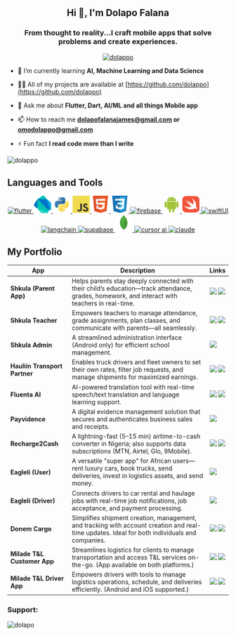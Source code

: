 <h2 align="center">Hi 👋, I'm Dolapo Falana</h2>
<h3 align="center">From thought to reality...I craft mobile apps that solve problems and create experiences.</h3>

<p align="center"> <a href="https://twitter.com/dolappo" target="blank"><img src="https://img.shields.io/twitter/follow/dolappo?logo=twitter&style=for-the-badge" alt="dolappo" /></a> </p>



- 🌱 I’m currently learning **AI, Machine Learning and Data Science**

- 👨‍💻 All of my projects are available at [https://github.com/dolappo](https://github.com/dolappo)

- 💬 Ask me about **Flutter, Dart, AI/ML and all things Mobile app**

- 📫 How to reach me **dolapofalanajames@gmail.com or omodolappo@gmail.com**

- ⚡ Fun fact **I read code more than I write**


<p><img align="center" src="https://github-readme-streak-stats.herokuapp.com/?user=dolappo&" alt="dolappo" /></p>

## Languages and Tools
<p align="center"> 
  <a href="https://flutter.dev" target="_blank" rel="noreferrer"> 
    <img src="https://www.vectorlogo.zone/logos/flutterio/flutterio-icon.svg" alt="flutter" width="40" height="40"/> 
  </a>
  <a href="https://dart.dev" target="_blank" rel="noreferrer"> 
    <img src="https://raw.githubusercontent.com/devicons/devicon/master/icons/dart/dart-original.svg" alt="dart" width="40" height="40"/> 
  </a>
  <a href="https://www.python.org" target="_blank" rel="noreferrer"> 
    <img src="https://raw.githubusercontent.com/devicons/devicon/master/icons/python/python-original.svg" alt="python" width="40" height="40"/> 
  </a> 
  <a href="https://developer.mozilla.org/en-US/docs/Web/JavaScript" target="_blank" rel="noreferrer"> 
    <img src="https://raw.githubusercontent.com/devicons/devicon/master/icons/javascript/javascript-original.svg" alt="javascript" width="40" height="40"/> 
  </a> 
  <a href="https://www.w3.org/html/" target="_blank" rel="noreferrer"> 
    <img src="https://raw.githubusercontent.com/devicons/devicon/master/icons/html5/html5-original.svg" alt="html5" width="40" height="40"/> 
  </a> 
  <a href="https://www.w3schools.com/css/" target="_blank" rel="noreferrer"> 
    <img src="https://raw.githubusercontent.com/devicons/devicon/master/icons/css3/css3-original.svg" alt="css3" width="40" height="40"/> 
  </a> 
  <a href="https://firebase.google.com/" target="_blank" rel="noreferrer"> 
    <img src="https://www.vectorlogo.zone/logos/firebase/firebase-icon.svg" alt="firebase" width="40" height="40"/> 
  </a> 

  <a href="https://developer.android.com" target="_blank" rel="noreferrer"> 
    <img src="https://raw.githubusercontent.com/devicons/devicon/master/icons/android/android-original.svg" alt="android" width="40" height="40"/> 
  </a>
  <a href="https://developer.apple.com/swift/" target="_blank" rel="noreferrer"> 
    <img src="https://raw.githubusercontent.com/devicons/devicon/master/icons/swift/swift-original.svg" alt="swift" width="40" height="40"/> 
  </a>
  <a href="https://developer.apple.com/xcode/swiftui/" target="_blank" rel="noreferrer"> 
    <img src="https://upload.wikimedia.org/wikipedia/commons/1/1b/SwiftUI_Logo.svg" alt="swiftUI" width="40" height="40"/> 
  </a>
  <a href="https://www.langchain.com/" target="_blank" rel="noreferrer"> 
    <img src="https://raw.githubusercontent.com/langchain-ai/langchain/master/docs/static/img/logo.png" alt="langchain" width="40" height="40"/> 
  </a>
  <a href="https://supabase.com/" target="_blank" rel="noreferrer"> 
    <img src="https://raw.githubusercontent.com/supabase/supabase/master/web/static/supabase-logo-icon.png" alt="supabase" width="40" height="40"/> 
  </a>
  <a href="https://www.mongodb.com/" target="_blank" rel="noreferrer"> 
    <img src="https://raw.githubusercontent.com/devicons/devicon/master/icons/mongodb/mongodb-original.svg" alt="mongodb" width="40" height="40"/> 
  </a>
  <a href="https://cursor.sh/" target="_blank" rel="noreferrer"> 
    <img src="https://avatars.githubusercontent.com/u/14985020?s=200&v=4" alt="cursor ai" width="40" height="40"/> 
  </a>
  <a href="https://claude.ai/" target="_blank" rel="noreferrer"> 
    <img src="https://upload.wikimedia.org/wikipedia/commons/thumb/6/69/Anthropic_logo.svg/512px-Anthropic_logo.svg.png" alt="claude" width="40" height="40"/> 
  </a>
</p>



##  My Portfolio

| App | Description | Links |
|-----|-------------|-------|
| **Shkula (Parent App)** | Helps parents stay deeply connected with their child’s education—track attendance, grades, homework, and interact with teachers in real-time. | <a href="https://play.google.com/store/apps/details?id=com.shkula.shkula" target="_blank"><img src="https://upload.wikimedia.org/wikipedia/commons/7/78/Google_Play_Store_badge_EN.svg" height="40"/></a> <a href="https://apps.apple.com/in/app/shkula/id6711335915?uo=2" target="_blank"><img src="https://developer.apple.com/assets/elements/badges/download-on-the-app-store.svg" height="40"/></a> |
| **Shkula Teacher** | Empowers teachers to manage attendance, grade assignments, plan classes, and communicate with parents—all seamlessly.  | <a href="https://play.google.com/store/apps/details?id=org.foresightridge.shkula_teacher" target="_blank"><img src="https://upload.wikimedia.org/wikipedia/commons/7/78/Google_Play_Store_badge_EN.svg" height="40"/></a> <a href="https://apps.apple.com/us/app/shkula-teacher/id6714457883?l=en" target="_blank"><img src="https://developer.apple.com/assets/elements/badges/download-on-the-app-store.svg" height="40"/></a> |
| **Shkula Admin** | A streamlined administration interface (Android only) for efficient school management. | <a href="https://play.google.com/store/apps/details?id=org.foresightridge.shkula_admin" target="_blank"><img src="https://upload.wikimedia.org/wikipedia/commons/7/78/Google_Play_Store_badge_EN.svg" height="40"/></a> |
| **Hauliin Transport Partner** | Enables truck drivers and fleet owners to set their own rates, filter job requests, and manage shipments for maximized earnings. | <a href="https://play.google.com/store/apps/details?id=com.haulin.transporter" target="_blank"><img src="https://upload.wikimedia.org/wikipedia/commons/7/78/Google_Play_Store_badge_EN.svg" height="40"/></a> <a href="https://apps.apple.com/us/app/hauliin-transport-partner/id6670445998" target="_blank"><img src="https://developer.apple.com/assets/elements/badges/download-on-the-app-store.svg" height="40"/></a> |
| **Fluenta AI** | AI-powered translation tool with real-time speech/text translation and language learning support. | <a href="https://play.google.com/store/apps/details?id=com.fluenta.ai2&pcampaignid=web_share" target="_blank"><img src="https://upload.wikimedia.org/wikipedia/commons/7/78/Google_Play_Store_badge_EN.svg" height="40"/></a> <a href="https://apps.apple.com/gb/app/fluenta-ai/id6746554178" target="_blank"><img src="https://developer.apple.com/assets/elements/badges/download-on-the-app-store.svg" height="40"/></a> |
| **Payvidence** | A digital evidence management solution that secures and authenticates business sales and receipts. | <a href="https://play.google.com/store/apps/details?id=com.payvidence&pcampaignid=web_share" target="_blank"><img src="https://upload.wikimedia.org/wikipedia/commons/7/78/Google_Play_Store_badge_EN.svg" height="40"/></a> |
| **Recharge2Cash** | A lightning-fast (5–15 min) airtime-to-cash converter in Nigeria; also supports data subscriptions (MTN, Airtel, Glo, 9Mobile).| <a href="https://play.google.com/store/search?q=recharge2cash&c=apps" target="_blank"><img src="https://upload.wikimedia.org/wikipedia/commons/7/78/Google_Play_Store_badge_EN.svg" height="40"/></a> <a href="https://apps.apple.com/ng/app/recharge2cash/id1616319421" target="_blank"><img src="https://developer.apple.com/assets/elements/badges/download-on-the-app-store.svg" height="40"/></a> |
| **Eagleli (User)** | A versatile "super app" for African users—rent luxury cars, book trucks, send deliveries, invest in logistics assets, and send money. | <a href="https://play.google.com/store/apps/details?id=com.eagleli.eaglei&hl=en" target="_blank"><img src="https://upload.wikimedia.org/wikipedia/commons/7/78/Google_Play_Store_badge_EN.svg" height="40"/></a> |
| **Eagleli (Driver)** | Connects drivers to car rental and haulage jobs with real-time job notifications, job acceptance, and payment processing.  | <a href="https://play.google.com/store/apps/details?id=com.eagleli.driver&hl=en" target="_blank"><img src="https://upload.wikimedia.org/wikipedia/commons/7/78/Google_Play_Store_badge_EN.svg" height="40"/></a> |
| **Donem Cargo** | Simplifies shipment creation, management, and tracking with account creation and real-time updates. Ideal for both individuals and companies. | <a href="https://play.google.com/store/apps/details?id=com.donemcargo.donemcargo&hl=en" target="_blank"><img src="https://upload.wikimedia.org/wikipedia/commons/7/78/Google_Play_Store_badge_EN.svg" height="40"/></a> <a href="https://apps.apple.com/us/app/donem-cargo/id6504837749" target="_blank"><img src="https://developer.apple.com/assets/elements/badges/download-on-the-app-store.svg" height="40"/></a> |
| **Milade T&L Customer App** | Streamlines logistics for clients to manage transportation and access T&L services on-the-go. (App available on both platforms.) | <a href="https://play.google.com/store/apps/details?id=com.miladegroup.milade_tl&hl=en" target="_blank"><img src="https://upload.wikimedia.org/wikipedia/commons/7/78/Google_Play_Store_badge_EN.svg" height="40"/></a> <a href="https://apps.apple.com/us/app/milade-tl/id1610928962" target="_blank"><img src="https://developer.apple.com/assets/elements/badges/download-on-the-app-store.svg" height="40"/></a> |
| **Milade T&L Driver App** | Empowers drivers with tools to manage logistics operations, schedule, and deliveries efficiently. (Android and iOS supported.) | <a href="https://play.google.com/store/apps/details?id=com.miladegroup.milade_tl_driver" target="_blank"><img src="https://upload.wikimedia.org/wikipedia/commons/7/78/Google_Play_Store_badge_EN.svg" height="40"/></a> <a href="https://apps.apple.com/us/app/milade-tl-driver/id1610929532" target="_blank"><img src="https://developer.apple.com/assets/elements/badges/download-on-the-app-store.svg" height="40"/></a> |


<h3 align="left">Support:</h3>
<p><a href="https://www.buymeacoffee.com/dolappo"> <img align="left" src="https://cdn.buymeacoffee.com/buttons/v2/default-yellow.png" height="50" width="210" alt="dolapo" /></a></p>
